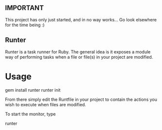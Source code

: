 ## IMPORTANT
This project has only just started, and in no way works...
Go look elsewhere for the time being :)

## Runter
Runter is a task runner for Ruby.
The general idea is it exposes a module way of performing tasks when a file or file(s) in your project are modified.

# Usage
   gem install runter
   runter init

From there simply edit the Runtfile in your project to contain the actions you wish to execute when files are modified.

To start the monitor, type

   runter
